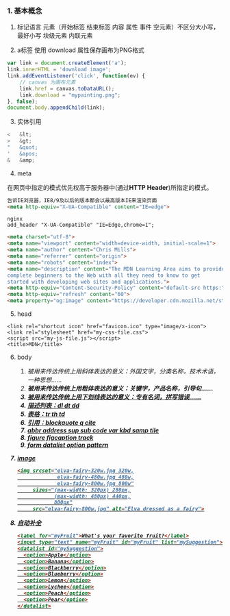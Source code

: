 ### 1. 基本概念



1. 标记语言 元素（开始标签 结束标签 内容  属性 事件 空元素）不区分大小写，最好小写 块级元素 内联元素

2. a标签 使用 download 属性保存画布为PNG格式

```javascript
var link = document.createElement('a');
link.innerHTML = 'download image';
link.addEventListener('click', function(ev) {
    // canvas 为画布元素
    link.href = canvas.toDataURL();
    link.download = "mypainting.png";
}, false);
document.body.appendChild(link);
```

3. 实体引用

```javascript
<	&lt;
>	&gt;
"	&quot;
'	&apos;
&	&amp;
```

4. meta

在网页中指定的模式优先权高于服务器中(通过**HTTP Header**)所指定的模式。

```html
告诉IE浏览器，IE8/9及以后的版本都会以最高版本IE来渲染页面
<meta http-equiv="X-UA-Compatible" content="IE=edge">
```

```shell
nginx
add_header "X-UA-Compatible" "IE=Edge,chrome=1";
```

```html
<meta charset="utf-8">
<meta name="viewport" content="width=device-width, initial-scale=1">
<meta name="author" content="Chris Mills">
<meta name="referrer" content="origin">
<meta name="robots" content="index">
<meta name="description" content="The MDN Learning Area aims to provide
complete beginners to the Web with all they need to know to get
started with developing web sites and applications.">
<meta http-equiv="Content-Security-Policy" content="default-src https:">
<meta http-equiv="refresh" content="60">
<meta property="og:image" content="https://developer.cdn.mozilla.net/static/img/opengraph-logo.dc4e08e2f6af.png">
```

5. head

```
<link rel="shortcut icon" href="favicon.ico" type="image/x-icon">
<link rel="stylesheet" href="my-css-file.css">
<script src="my-js-file.js"></script>
<title>MDN</title>
```

6. body
   1. <i> 被用来传达传统上用斜体表达的意义：外国文字，分类名称，技术术语，一种思想……
   2. <b> 被用来传达传统上用粗体表达的意义：关键字，产品名称，引导句……
   3. <u> 被用来传达传统上用下划线表达的意义：专有名词，拼写错误……
   4. 描述列表：dl dt dd
   5. 表格：tr th td
   6. 引用：blockquote  q  cite
   7. abbr address sup sub code  var kbd samp tile
   8. figure figcaption track
   9. form datalist option pattern

7. image

   ```html
   <img srcset="elva-fairy-320w.jpg 320w,
                elva-fairy-480w.jpg 480w,
                elva-fairy-800w.jpg 800w"
        sizes="(max-width: 320px) 280px,
               (max-width: 480px) 440px,
               800px"
        src="elva-fairy-800w.jpg" alt="Elva dressed as a fairy">
   ```

8. 自动补全

   ```html
   <label for="myFruit">What's your favorite fruit?</label>
   <input type="text" name="myFruit" id="myFruit" list="mySuggestion">
   <datalist id="mySuggestion">
     <option>Apple</option>
     <option>Banana</option>
     <option>Blackberry</option>
     <option>Blueberry</option>
     <option>Lemon</option>
     <option>Lychee</option>
     <option>Peach</option>
     <option>Pear</option>
   </datalist>
   ```


